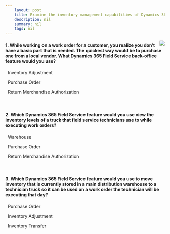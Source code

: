 ```yaml
---
    layout: post
    title: Examine the inventory management capabilities of Dynamics 365 Field Service 
    description: nil
    summary: nil
    tags: nil
---
```



 <a target="_blank" href="https://docs.microsoft.com/en-us/learn/modules/examine-inventory-management-capabilities-of-dynamics-365-field-service/6-knowledge-check/"><i class="fas fa-external-link-alt"></i> </a>
 <img align="right" src="https://docs.microsoft.com/en-us/learn/achievements/examine-inventory-management-capabilities-dynamics-365-field-service.svg">
####  1. While working on a work order for a customer, you realize you don’t have a basic part that is needed. The quickest way would be to purchase one from a local vendor. What Dynamics 365 Field Service back-office feature would you use?


<i class='far fa-square'></i> &nbsp;&nbsp;Inventory Adjustment

<i class='fas fa-check-square' style='color: Dodgerblue;'></i> &nbsp;&nbsp;Purchase Order

<i class='far fa-square'></i> &nbsp;&nbsp;Return Merchandise Authorization
<br />
<br />
<br />

####  2. Which Dynamics 365 Field Service feature would you use view the inventory levels of a truck that field service technicians use to while executing work orders?


<i class='fas fa-check-square' style='color: Dodgerblue;'></i> &nbsp;&nbsp;Warehouse

<i class='far fa-square'></i> &nbsp;&nbsp;Purchase Order

<i class='far fa-square'></i> &nbsp;&nbsp;Return Merchandise Authorization
<br />
<br />
<br />

####  3. Which Dynamics 365 Field Service feature would you use to move inventory that is currently stored in a main distribution warehouse to a technician truck so it can be used on a work order the technician will be executing that day?


<i class='far fa-square'></i> &nbsp;&nbsp;Purchase Order

<i class='far fa-square'></i> &nbsp;&nbsp;Inventory Adjustment

<i class='fas fa-check-square' style='color: Dodgerblue;'></i> &nbsp;&nbsp;Inventory Transfer
<br />
<br />
<br />
